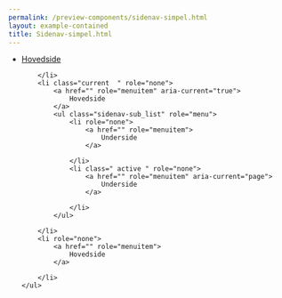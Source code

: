 ```yaml
--- 
permalink: /preview-components/sidenav-simpel.html
layout: example-contained 
title: Sidenav-simpel.html
---
```

<nav>
    <ul class="sidenav-list" role="menu">
        <li role="none">
            <a href="" role="menuitem">
                Hovedside
            </a>

        </li>
        <li class="current  " role="none">
            <a href="" role="menuitem" aria-current="true">
                Hovedside
            </a>
            <ul class="sidenav-sub_list" role="menu">
                <li role="none">
                    <a href="" role="menuitem">
                        Underside
                    </a>

                </li>
                <li class=" active " role="none">
                    <a href="" role="menuitem" aria-current="page">
                        Underside
                    </a>

                </li>
            </ul>

        </li>
        <li role="none">
            <a href="" role="menuitem">
                Hovedside
            </a>

        </li>
    </ul>
</nav>